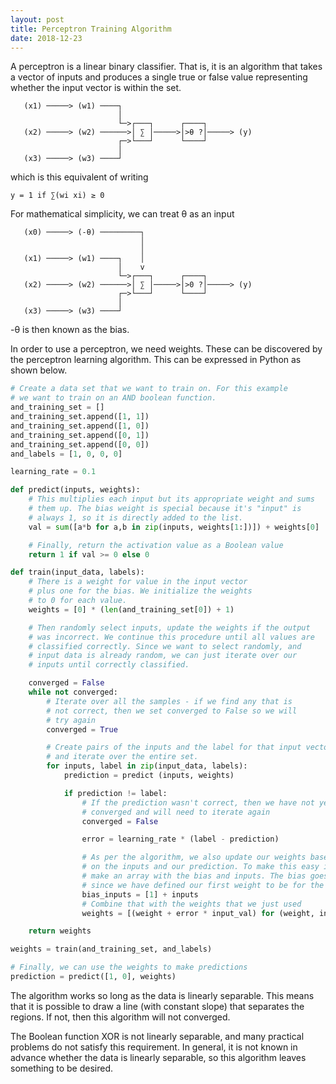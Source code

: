 ```yaml
---
layout: post
title: Perceptron Training Algorithm
date: 2018-12-23
---
```


A perceptron is a linear binary classifier. That is, it is an algorithm that takes a vector
of inputs and produces a single true or false value representing whether the input vector
is within the set.

```
   (x1) ─────> (w1) ────┐
                        │
                        └─>┌───┐      ┌────┐
   (x2) ─────> (w2) ──────>│ ∑ │─────>│>θ ?│─────> (y)
                        ┌─>└───┘      └────┘
                        │
   (x3) ─────> (w3) ────┘
```

which is this equivalent of writing

```
y = 1 if ∑(wi xi) ≥ 0
```

For mathematical simplicity, we can treat θ as an input

```
   (x0) ─────> (-θ) ─────────┐
                             │
                             │
   (x1) ─────> (w1) ────┐    │
                        │    v
                        └─>┌───┐      ┌────┐
   (x2) ─────> (w2) ──────>│ ∑ │─────>│>0 ?│─────> (y)
                        ┌─>└───┘      └────┘
                        │
   (x3) ─────> (w3) ────┘
```

-θ is then known as the bias.

In order to use a perceptron, we need weights. These can be discovered
by the perceptron learning algorithm. This can be expressed in Python as shown below.

```py
# Create a data set that we want to train on. For this example
# we want to train on an AND boolean function.
and_training_set = []
and_training_set.append([1, 1])
and_training_set.append([1, 0])
and_training_set.append([0, 1])
and_training_set.append([0, 0])
and_labels = [1, 0, 0, 0]

learning_rate = 0.1

def predict(inputs, weights):
    # This multiplies each input but its appropriate weight and sums
    # them up. The bias weight is special because it's "input" is
    # always 1, so it is directly added to the list.
    val = sum([a*b for a,b in zip(inputs, weights[1:])]) + weights[0]

    # Finally, return the activation value as a Boolean value
    return 1 if val >= 0 else 0

def train(input_data, labels):
    # There is a weight for value in the input vector
    # plus one for the bias. We initialize the weights
    # to 0 for each value.
    weights = [0] * (len(and_training_set[0]) + 1)

    # Then randomly select inputs, update the weights if the output
    # was incorrect. We continue this procedure until all values are
    # classified correctly. Since we want to select randomly, and
    # input data is already random, we can just iterate over our
    # inputs until correctly classified.

    converged = False
    while not converged:
        # Iterate over all the samples - if we find any that is
        # not correct, then we set converged to False so we will
        # try again
        converged = True

        # Create pairs of the inputs and the label for that input vector
        # and iterate over the entire set.
        for inputs, label in zip(input_data, labels):
            prediction = predict (inputs, weights)

            if prediction != label:
                # If the prediction wasn't correct, then we have not yet
                # converged and will need to iterate again
                converged = False

                error = learning_rate * (label - prediction)

                # As per the algorithm, we also update our weights based
                # on the inputs and our prediction. To make this easy in Python
                # make an array with the bias and inputs. The bias goes first
                # since we have defined our first weight to be for the bias
                bias_inputs = [1] + inputs
                # Combine that with the weights that we just used
                weights = [(weight + error * input_val) for (weight, input_val) in zip(weights, bias_inputs)]

    return weights

weights = train(and_training_set, and_labels)

# Finally, we can use the weights to make predictions
prediction = predict([1, 0], weights)
```

The algorithm works so long as the data is linearly separable. This means that it is
possible to draw a line (with constant slope) that separates the regions. If not, then
this algorithm will not converged.

The Boolean function XOR is not linearly separable, and many practical problems do not
satisfy this requirement. In general, it is not known in advance whether the data is
linearly separable, so this algorithm leaves something to be desired.
